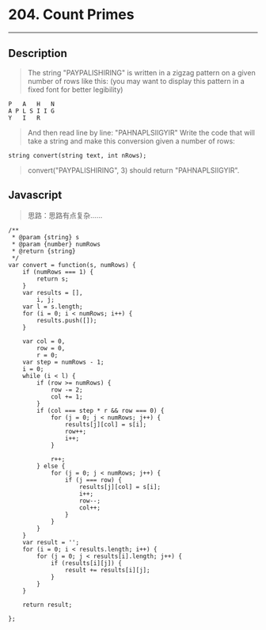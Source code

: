 # 204. Count Primes

---

## Description

> The string "PAYPALISHIRING" is written in a zigzag pattern on a given number of rows like this: (you may want to display this pattern in a fixed font for better legibility)
```
P   A   H   N
A P L S I I G
Y   I   R
```
> And then read line by line: "PAHNAPLSIIGYIR"
> Write the code that will take a string and make this conversion given a number of rows:
```
string convert(string text, int nRows);
```
> convert("PAYPALISHIRING", 3) should return "PAHNAPLSIIGYIR".

## Javascript

> 思路：思路有点复杂......

```
/**
 * @param {string} s
 * @param {number} numRows
 * @return {string}
 */
var convert = function(s, numRows) {
    if (numRows === 1) {
        return s;
    }
    var results = [],
        i, j;
    var l = s.length;
    for (i = 0; i < numRows; i++) {
        results.push([]);
    }

    var col = 0,
        row = 0,
        r = 0;
    var step = numRows - 1;
    i = 0;
    while (i < l) {
        if (row >= numRows) {
            row -= 2;
            col += 1;
        }
        if (col === step * r && row === 0) {
            for (j = 0; j < numRows; j++) {
                results[j][col] = s[i];
                row++;
                i++;
            }

            r++;
        } else {
            for (j = 0; j < numRows; j++) {
                if (j === row) {
                    results[j][col] = s[i];
                    i++;
                    row--;
                    col++;
                }
            }
        }
    }
    var result = '';
    for (i = 0; i < results.length; i++) {
        for (j = 0; j < results[i].length; j++) {
            if (results[i][j]) {
                result += results[i][j];
            }
        }
    }

    return result;

};
```

